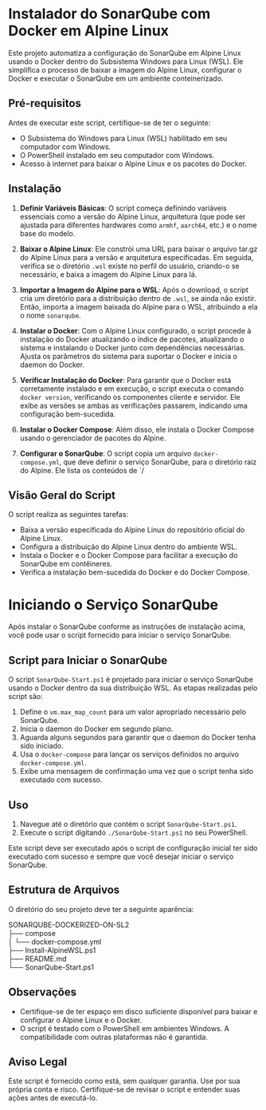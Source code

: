 # Instalador do SonarQube com Docker em Alpine Linux

Este projeto automatiza a configuração do SonarQube em Alpine Linux usando o Docker dentro do Subsistema Windows para Linux (WSL). Ele simplifica o processo de baixar a imagem do Alpine Linux, configurar o Docker e executar o SonarQube em um ambiente conteinerizado.

## Pré-requisitos

Antes de executar este script, certifique-se de ter o seguinte:

- O Subsistema do Windows para Linux (WSL) habilitado em seu computador com Windows.
- O PowerShell instalado em seu computador com Windows.
- Acesso à internet para baixar o Alpine Linux e os pacotes do Docker.

## Instalação

1. **Definir Variáveis Básicas**: O script começa definindo variáveis essenciais como a versão do Alpine Linux, arquitetura (que pode ser ajustada para diferentes hardwares como `armhf`, `aarch64`, etc.) e o nome base do modelo.

2. **Baixar o Alpine Linux**: Ele constrói uma URL para baixar o arquivo tar.gz do Alpine Linux para a versão e arquitetura especificadas. Em seguida, verifica se o diretório `.wsl` existe no perfil do usuário, criando-o se necessário, e baixa a imagem do Alpine Linux para lá.

3. **Importar a Imagem do Alpine para o WSL**: Após o download, o script cria um diretório para a distribuição dentro de `.wsl`, se ainda não existir. Então, importa a imagem baixada do Alpine para o WSL, atribuindo a ela o nome `sonarqube`.

4. **Instalar o Docker**: Com o Alpine Linux configurado, o script procede à instalação do Docker atualizando o índice de pacotes, atualizando o sistema e instalando o Docker junto com dependências necessárias. Ajusta os parâmetros do sistema para suportar o Docker e inicia o daemon do Docker.

5. **Verificar Instalação do Docker**: Para garantir que o Docker está corretamente instalado e em execução, o script executa o comando `docker version`, verificando os componentes cliente e servidor. Ele exibe as versões se ambas as verificações passarem, indicando uma configuração bem-sucedida.

6. **Instalar o Docker Compose**: Além disso, ele instala o Docker Compose usando o gerenciador de pacotes do Alpine.

7. **Configurar o SonarQube**: O script copia um arquivo `docker-compose.yml`, que deve definir o serviço SonarQube, para o diretório raiz do Alpine. Ele lista os conteúdos de `/

## Visão Geral do Script

O script realiza as seguintes tarefas:

- Baixa a versão especificada do Alpine Linux do repositório oficial do Alpine Linux.
- Configura a distribuição do Alpine Linux dentro do ambiente WSL.
- Instala o Docker e o Docker Compose para facilitar a execução do SonarQube em contêineres.
- Verifica a instalação bem-sucedida do Docker e do Docker Compose.

# Iniciando o Serviço SonarQube

Após instalar o SonarQube conforme as instruções de instalação acima, você pode usar o script fornecido para iniciar o serviço SonarQube.

## Script para Iniciar o SonarQube

O script `SonarQube-Start.ps1` é projetado para iniciar o serviço SonarQube usando o Docker dentro da sua distribuição WSL. As etapas realizadas pelo script são:

1. Define o `vm.max_map_count` para um valor apropriado necessário pelo SonarQube.
2. Inicia o daemon do Docker em segundo plano.
3. Aguarda alguns segundos para garantir que o daemon do Docker tenha sido iniciado.
4. Usa o `docker-compose` para lançar os serviços definidos no arquivo `docker-compose.yml`.
5. Exibe uma mensagem de confirmação uma vez que o script tenha sido executado com sucesso.

## Uso

1. Navegue até o diretório que contém o script `SonarQube-Start.ps1`.
2. Execute o script digitando `./SonarQube-Start.ps1` no seu PowerShell.

Este script deve ser executado após o script de configuração inicial ter sido executado com sucesso e sempre que você desejar iniciar o serviço SonarQube.


## Estrutura de Arquivos

O diretório do seu projeto deve ter a seguinte aparência:

SONARQUBE-DOCKERIZED-ON-SL2 <br />
├── compose <br />
│ └── docker-compose.yml <br />
├── Install-AlpineWSL.ps1 <br />
├── README.md <br />
└── SonarQube-Start.ps1 <br />

## Observações

- Certifique-se de ter espaço em disco suficiente disponível para baixar e configurar o Alpine Linux e o Docker.
- O script é testado com o PowerShell em ambientes Windows. A compatibilidade com outras plataformas não é garantida.

## Aviso Legal

Este script é fornecido como está, sem qualquer garantia. Use por sua própria conta e risco. Certifique-se de revisar o script e entender suas ações antes de executá-lo.


